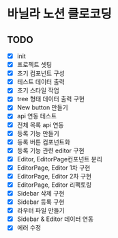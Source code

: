 # 바닐라 노션 클로코딩
## TODO
- [x] init
- [x] 프로젝트 셋팅
- [x] 초기 컴포넌트 구성
- [x] 테스트 데이터 출력
- [x] 초기 스타일 작업
- [x] tree 형태 데이터 출력 구현
- [x] New button 만들기
- [x] api 연동 테스트
- [x] 전체 목록 api 연동
- [x] 등록 기능 만들기
- [x] 등록 버튼 컴포넌트화
- [x] 등록 기능 관련 editor 구현
- [x] Editor, EditorPage컨포넌트 분리
- [x] EditorPage, Editor 1차 구현
- [x] EditorPage, Editor 2차 구현
- [x] EditorPage, Editor 리팩토링
- [x] Sidebar 삭제 구현
- [x] Sidebar 등록 구현
- [x] 라우터 파일 만들기
- [x] Sidebar & Editor 데이터 연동
- [x] 에러 수정